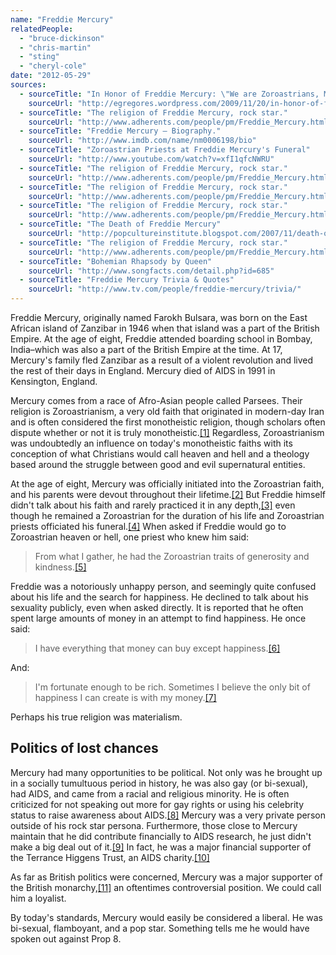 ```yaml
---
name: "Freddie Mercury"
relatedPeople:
  - "bruce-dickinson"
  - "chris-martin"
  - "sting"
  - "cheryl-cole"
date: "2012-05-29"
sources:
  - sourceTitle: "In Honor of Freddie Mercury: \"We are Zoroastrians, My Friends…"
    sourceUrl: "http://egregores.wordpress.com/2009/11/20/in-honor-of-freddie-mercury-we-are-zoroastrians-my-friends/"
  - sourceTitle: "The religion of Freddie Mercury, rock star."
    sourceUrl: "http://www.adherents.com/people/pm/Freddie_Mercury.html"
  - sourceTitle: "Freddie Mercury – Biography."
    sourceUrl: "http://www.imdb.com/name/nm0006198/bio"
  - sourceTitle: "Zoroastrian Priests at Freddie Mercury's Funeral"
    sourceUrl: "http://www.youtube.com/watch?v=xfI1qfcNWRU"
  - sourceTitle: "The religion of Freddie Mercury, rock star."
    sourceUrl: "http://www.adherents.com/people/pm/Freddie_Mercury.html"
  - sourceTitle: "The religion of Freddie Mercury, rock star."
    sourceUrl: "http://www.adherents.com/people/pm/Freddie_Mercury.html"
  - sourceTitle: "The religion of Freddie Mercury, rock star."
    sourceUrl: "http://www.adherents.com/people/pm/Freddie_Mercury.html"
  - sourceTitle: "The Death of Freddie Mercury"
    sourceUrl: "http://popcultureinstitute.blogspot.com/2007/11/death-of-freddie-mercury.html"
  - sourceTitle: "The religion of Freddie Mercury, rock star."
    sourceUrl: "http://www.adherents.com/people/pm/Freddie_Mercury.html"
  - sourceTitle: "Bohemian Rhapsody by Queen"
    sourceUrl: "http://www.songfacts.com/detail.php?id=685"
  - sourceTitle: "Freddie Mercury Trivia & Quotes"
    sourceUrl: "http://www.tv.com/people/freddie-mercury/trivia/"
---
```


Freddie Mercury, originally named Farokh Bulsara, was born on the East African island of Zanzibar in 1946 when that island was a part of the British Empire. At the age of eight, Freddie attended boarding school in Bombay, India–which was also a part of the British Empire at the time. At 17, Mercury's family fled Zanzibar as a result of a violent revolution and lived the rest of their days in England. Mercury died of AIDS in 1991 in Kensington, England.

Mercury comes from a race of Afro-Asian people called Parsees. Their religion is Zoroastrianism, a very old faith that originated in modern-day Iran and is often considered the first monotheistic religion, though scholars often dispute whether or not it is truly monotheistic.<a class="source-citation" href="http://egregores.wordpress.com/2009/11/20/in-honor-of-freddie-mercury-we-are-zoroastrians-my-friends/" title="In Honor of Freddie Mercury: &quot;We are Zoroastrians, My Friends…">[1]</a> Regardless, Zoroastrianism was undoubtedly an influence on today's monotheistic faiths with its conception of what Christians would call heaven and hell and a theology based around the struggle between good and evil supernatural entities.

At the age of eight, Mercury was officially initiated into the Zoroastrian faith, and his parents were devout throughout their lifetime.<a class="source-citation" href="http://www.adherents.com/people/pm/Freddie_Mercury.html" title="The religion of Freddie Mercury, rock star.">[2]</a> But Freddie himself didn't talk about his faith and rarely practiced it in any depth,<a class="source-citation" href="http://www.imdb.com/name/nm0006198/bio" title="Freddie Mercury – Biography.">[3]</a> even though he remained a Zoroastrian for the duration of his life and Zoroastrian priests officiated his funeral.<a class="source-citation" href="http://www.youtube.com/watch?v=xfI1qfcNWRU" title="Zoroastrian Priests at Freddie Mercury&apos;s Funeral">[4]</a> When asked if Freddie would go to Zoroastrian heaven or hell, one priest who knew him said:

>From what I gather, he had the Zoroastrian traits of generosity and kindness.<a class="source-citation" href="http://www.adherents.com/people/pm/Freddie_Mercury.html" title="The religion of Freddie Mercury, rock star.">[5]</a>

Freddie was a notoriously unhappy person, and seemingly quite confused about his life and the search for happiness. He declined to talk about his sexuality publicly, even when asked directly. It is reported that he often spent large amounts of money in an attempt to find happiness. He once said:

>I have everything that money can buy except happiness.<a class="source-citation" href="http://www.adherents.com/people/pm/Freddie_Mercury.html" title="The religion of Freddie Mercury, rock star.">[6]</a>

And:

>I'm fortunate enough to be rich. Sometimes I believe the only bit of happiness I can create is with my money.<a class="source-citation" href="http://www.adherents.com/people/pm/Freddie_Mercury.html" title="The religion of Freddie Mercury, rock star.">[7]</a>

Perhaps his true religion was materialism.


## Politics of lost chances

Mercury had many opportunities to be political. Not only was he brought up in a socially tumultuous period in history, he was also gay (or bi-sexual), had AIDS, and came from a racial and religious minority. He is often criticized for not speaking out more for gay rights or using his celebrity status to raise awareness about AIDS.<a class="source-citation" href="http://popcultureinstitute.blogspot.com/2007/11/death-of-freddie-mercury.html" title="The Death of Freddie Mercury">[8]</a> Mercury was a very private person outside of his rock star persona. Furthermore, those close to Mercury maintain that he did contribute financially to AIDS research, he just didn't make a big deal out of it.<a class="source-citation" href="http://www.adherents.com/people/pm/Freddie_Mercury.html" title="The religion of Freddie Mercury, rock star.">[9]</a> In fact, he was a major financial supporter of the Terrance Higgens Trust, an AIDS charity.<a class="source-citation" href="http://www.songfacts.com/detail.php?id=685" title="Bohemian Rhapsody by Queen">[10]</a>

As far as British politics were concerned, Mercury was a major supporter of the British monarchy,<a class="source-citation" href="http://www.tv.com/people/freddie-mercury/trivia/" title="Freddie Mercury Trivia &amp; Quotes">[11]</a> an oftentimes controversial position. We could call him a loyalist.

By today's standards, Mercury would easily be considered a liberal. He was bi-sexual, flamboyant, and a pop star. Something tells me he would have spoken out against Prop 8.